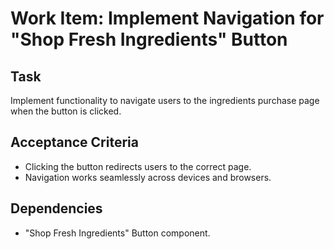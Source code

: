 
# Work Item: Implement Navigation for "Shop Fresh Ingredients" Button

## Task
Implement functionality to navigate users to the ingredients purchase page when the button is clicked.

## Acceptance Criteria
- Clicking the button redirects users to the correct page.
- Navigation works seamlessly across devices and browsers.

## Dependencies
- "Shop Fresh Ingredients" Button component.